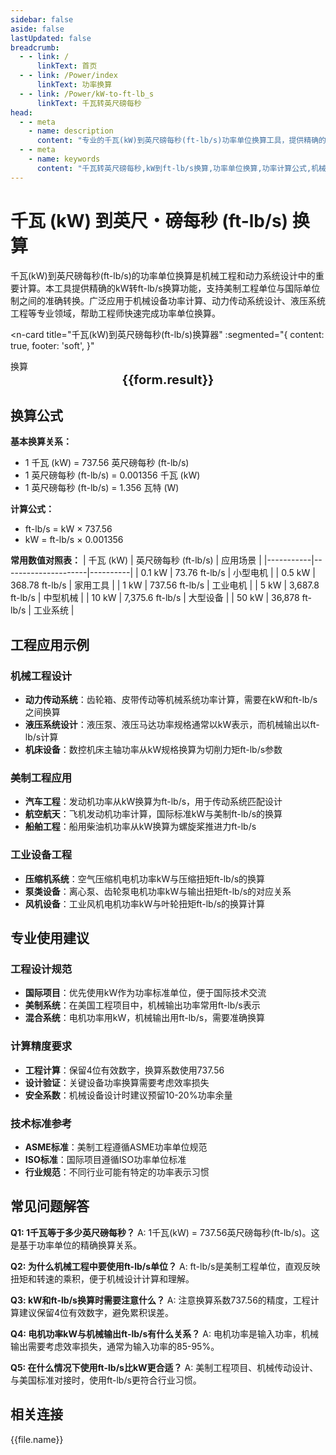 ```yaml
---
sidebar: false
aside: false
lastUpdated: false
breadcrumb:
  - - link: /
      linkText: 首页
  - - link: /Power/index
      linkText: 功率换算
  - - link: /Power/kW-to-ft-lb_s
      linkText: 千瓦转英尺磅每秒
head:
  - - meta
    - name: description
      content: "专业的千瓦(kW)到英尺磅每秒(ft-lb/s)功率单位换算工具，提供精确的kW转ft-lb/s计算公式和实时换算功能。涵盖机械工程、动力传动、液压系统等应用场景，支持美制工程单位与国际单位制之间的准确换算，适用于机械设备功率计算和工程设计。"
  - - meta
    - name: keywords
      content: "千瓦转英尺磅每秒,kW到ft-lb/s换算,功率单位换算,功率计算公式,机械工程功率,动力传动计算,液压系统功率,美制功率单位,工程单位换算,功率的单位,瓦特单位,千瓦单位,功率怎么计算"
---
```

# 千瓦 (kW) 到英尺・磅每秒 (ft-lb/s) 换算

千瓦(kW)到英尺磅每秒(ft-lb/s)的功率单位换算是机械工程和动力系统设计中的重要计算。本工具提供精确的kW转ft-lb/s换算功能，支持美制工程单位与国际单位制之间的准确转换。广泛应用于机械设备功率计算、动力传动系统设计、液压系统工程等专业领域，帮助工程师快速完成功率单位换算。

<script setup>
import { onMounted,reactive,inject ,ref  } from 'vue'
import { NButton,NForm ,NFormItem,NInput,NInputNumber,NSelect,NCard,useMessage ,NGrid ,NGi } from 'naive-ui'
import { defineClientComponent } from 'vitepress'
import { Power } from '../../files';
const seoKey = [
  '千瓦转英尺磅每秒',
  'kW到ft-lb/s换算',
  '功率单位换算',
  '功率计算公式',
  '机械工程功率',
  '动力传动计算',
  '液压系统功率',
  '美制功率单位',
  '工程单位换算',
  '功率的单位',
  '瓦特单位',
  '千瓦单位'
]
const convert = inject('convert')
const options =  [
  { "label": "千瓦 (kW)","value": "kW" },
  { "label": "英尺・磅每秒 (ft-lb/s)","value": "ft-lb/s" }
];
const formRef = ref(null);
const rules = {
  number:{
    required: true,
    type: 'number',
    trigger: "blur",
    message: '请输入数字'
  },
  to:{
    required: true,
    trigger: "select",
    message: '请选择转换单位'
  },
  from:{
    required: true,
    trigger: "select",
    message: '请选择原始单位'
  }
}
const form = reactive({
  number:null,
  to:'',
  from:'',
  result:'',
  title:'千瓦转英尺磅每秒',
})
const convertHandler = (e) => {
   e.preventDefault();
  formRef.value?.validate((errors)=>{
    if (!errors) {
      form.result = `${form.number}${form.from} = ${convert(form.number).from(form.from).to(form.to)}${form.to}`
    }
  })
}
</script>

<n-card
  title="千瓦(kW)到英尺磅每秒(ft-lb/s)换算器"
  :segmented="{
    content: true,
    footer: 'soft',
  }"
>
  <n-form size="large" :model="form" ref='formRef' :rules="rules">
    <n-form-item label="数值"  path="number">
      <n-input-number size="large" style="width:100%" :min="0" v-model:value="form.number"   placeholder="请输入要换算的数值" />
    </n-form-item>
    <n-form-item label="从" path="from">
      <n-select  size="large" :options="options" v-model:value="form.from" placeholder="请选择原始单位" />
    </n-form-item>
    <n-form-item label="到" path="to">
      <n-select  size="large" :options="options" v-model:value="form.to" placeholder="请选择换算单位" />
    </n-form-item>
    <n-form-item>
      <n-button type="info" style="width:100%" @click="convertHandler">换算</n-button>
    </n-form-item>
  </n-form>
  <n-card  embedded :bordered="false" hoverable>
    <div  style="text-align:center;font-size:20px;">
      <strong>{{form.result}}</strong>
    </div>
  </n-card>
  <template #footer>
    <div>
      <span v-for="item of seoKey">{{item}}，</span>
    </div>
  </template>
</n-card>

## 换算公式

**基本换算关系：**
- 1 千瓦 (kW) = 737.56 英尺磅每秒 (ft-lb/s)
- 1 英尺磅每秒 (ft-lb/s) = 0.001356 千瓦 (kW)
- 1 英尺磅每秒 (ft-lb/s) = 1.356 瓦特 (W)

**计算公式：**
- ft-lb/s = kW × 737.56
- kW = ft-lb/s × 0.001356

**常用数值对照表：**
| 千瓦 (kW) | 英尺磅每秒 (ft-lb/s) | 应用场景 |
|-----------|---------------------|----------|
| 0.1 kW | 73.76 ft-lb/s | 小型电机 |
| 0.5 kW | 368.78 ft-lb/s | 家用工具 |
| 1 kW | 737.56 ft-lb/s | 工业电机 |
| 5 kW | 3,687.8 ft-lb/s | 中型机械 |
| 10 kW | 7,375.6 ft-lb/s | 大型设备 |
| 50 kW | 36,878 ft-lb/s | 工业系统 |

## 工程应用示例

### 机械工程设计
- **动力传动系统**：齿轮箱、皮带传动等机械系统功率计算，需要在kW和ft-lb/s之间换算
- **液压系统设计**：液压泵、液压马达功率规格通常以kW表示，而机械输出以ft-lb/s计算
- **机床设备**：数控机床主轴功率从kW规格换算为切削力矩ft-lb/s参数

### 美制工程应用
- **汽车工程**：发动机功率从kW换算为ft-lb/s，用于传动系统匹配设计
- **航空航天**：飞机发动机功率计算，国际标准kW与美制ft-lb/s的换算
- **船舶工程**：船用柴油机功率从kW换算为螺旋桨推进力ft-lb/s

### 工业设备工程
- **压缩机系统**：空气压缩机电机功率kW与压缩扭矩ft-lb/s的换算
- **泵类设备**：离心泵、齿轮泵电机功率kW与输出扭矩ft-lb/s的对应关系
- **风机设备**：工业风机电机功率kW与叶轮扭矩ft-lb/s的换算计算

## 专业使用建议

### 工程设计规范
- **国际项目**：优先使用kW作为功率标准单位，便于国际技术交流
- **美制系统**：在美国工程项目中，机械输出功率常用ft-lb/s表示
- **混合系统**：电机功率用kW，机械输出用ft-lb/s，需要准确换算

### 计算精度要求
- **工程计算**：保留4位有效数字，换算系数使用737.56
- **设计验证**：关键设备功率换算需要考虑效率损失
- **安全系数**：机械设备设计时建议预留10-20%功率余量

### 技术标准参考
- **ASME标准**：美制工程遵循ASME功率单位规范
- **ISO标准**：国际项目遵循ISO功率单位标准
- **行业规范**：不同行业可能有特定的功率表示习惯

## 常见问题解答

**Q1: 1千瓦等于多少英尺磅每秒？**
A: 1千瓦(kW) = 737.56英尺磅每秒(ft-lb/s)。这是基于功率单位的精确换算关系。

**Q2: 为什么机械工程中要使用ft-lb/s单位？**
A: ft-lb/s是美制工程单位，直观反映扭矩和转速的乘积，便于机械设计计算和理解。

**Q3: kW和ft-lb/s换算时需要注意什么？**
A: 注意换算系数737.56的精度，工程计算建议保留4位有效数字，避免累积误差。

**Q4: 电机功率kW与机械输出ft-lb/s有什么关系？**
A: 电机功率是输入功率，机械输出需要考虑效率损失，通常为输入功率的85-95%。

**Q5: 在什么情况下使用ft-lb/s比kW更合适？**
A: 美制工程项目、机械传动设计、与美国标准对接时，使用ft-lb/s更符合行业习惯。

## 相关连接
<n-grid x-gap="12" :cols="2">
  <n-gi v-for="(file,index) in Power" :key="index">
    <n-button
      text
      tag="a"
      :href="file.path"
      type="info"
    >
      {{file.name}}
    </n-button>
  </n-gi>
</n-grid>